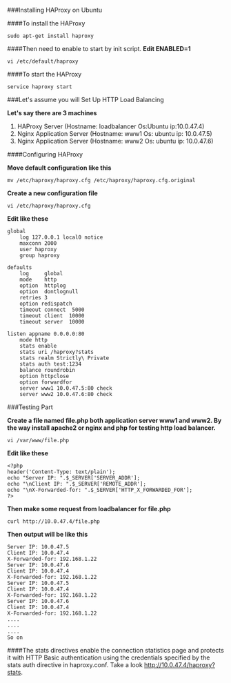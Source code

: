 ###Installing HAProxy on Ubuntu

####To install the HAProxy

```
sudo apt-get install haproxy
```

####Then need to enable to start by init script.
**Edit ENABLED=1**

```
vi /etc/default/haproxy
```
####To start the HAProxy

```
service haproxy start
```

###Let's assume you will Set Up HTTP Load Balancing

**Let's say there are 3 machines**

1. HAProxy Server (Hostname: loadbalancer Os:Ubuntu ip:10.0.47.4)
2. Nginx Application Server (Hostname: www1 Os: ubuntu ip: 10.0.47.5) 
3. Nginx Application Server (Hostname: www2 Os: ubuntu ip: 10.0.47.6)

####Configuring HAProxy

**Move default configuration like this**

```
mv /etc/haproxy/haproxy.cfg /etc/haproxy/haproxy.cfg.original
```

**Create a new configuration file**

```
vi /etc/haproxy/haproxy.cfg
```

**Edit like these**

```
global
    log 127.0.0.1 local0 notice
    maxconn 2000
    user haproxy
    group haproxy

defaults
    log     global
    mode    http
    option  httplog
    option  dontlognull
    retries 3
    option redispatch
    timeout connect  5000
    timeout client  10000
    timeout server  10000

listen appname 0.0.0.0:80
    mode http
    stats enable
    stats uri /haproxy?stats
    stats realm Strictly\ Private
    stats auth test:1234
    balance roundrobin
    option httpclose
    option forwardfor
    server www1 10.0.47.5:80 check
    server www2 10.0.47.6:80 check
```

###Testing Part

**Create a file named file.php both application server www1 and www2. By the way install apache2 or nginx and php for testing http load balancer.**

```
vi /var/www/file.php
```

**Edit like these**

```
<?php
header('Content-Type: text/plain');
echo "Server IP: ".$_SERVER['SERVER_ADDR'];
echo "\nClient IP: ".$_SERVER['REMOTE_ADDR'];
echo "\nX-Forwarded-for: ".$_SERVER['HTTP_X_FORWARDED_FOR'];
?>
```
**Then make some request from loadbalancer for file.php**

```
curl http://10.0.47.4/file.php
```

**Then output will be like this**

```
Server IP: 10.0.47.5
Client IP: 10.0.47.4
X-Forwarded-for: 192.168.1.22
Server IP: 10.0.47.6
Client IP: 10.0.47.4
X-Forwarded-for: 192.168.1.22
Server IP: 10.0.47.5
Client IP: 10.0.47.4
X-Forwarded-for: 192.168.1.22
Server IP: 10.0.47.6
Client IP: 10.0.47.4
X-Forwarded-for: 192.168.1.22
....
....
....
So on
```

####The stats directives enable the connection statistics page and protects it with HTTP Basic authentication using the credentials specified by the stats auth directive in haproxy.conf. Take a look http://10.0.47.4/haproxy?stats.